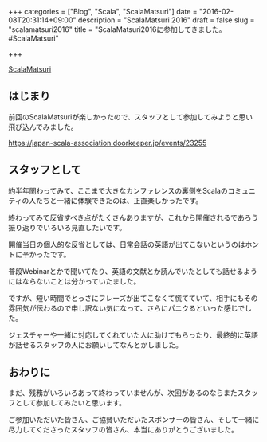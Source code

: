 +++
categories = ["Blog", "Scala", "ScalaMatsuri"]
date = "2016-02-08T20:31:14+09:00"
description = "ScalaMatsuri 2016"
draft = false
slug = "scalamatsuri2016"
title = "ScalaMatsuri2016に参加してきました。 #ScalaMatsuri"

+++

[ScalaMatsuri](http://scalamatsuri.org/)

## はじまり

前回のScalaMatsuriが楽しかったので、スタッフとして参加してみようと思い飛び込んでみました。

https://japan-scala-association.doorkeeper.jp/events/23255

## スタッフとして

約半年関わってみて、ここまで大きなカンファレンスの裏側をScalaのコミュニティの人たちと一緒に体験できたのは、正直楽しかったです。

終わってみて反省すべき点がたくさんありますが、これから開催されるであろう振り返りでいろいろ見直したいです。

開催当日の個人的な反省としては、日常会話の英語が出てこないというのはホントに辛かったです。

普段Webinarとかで聞いてたり、英語の文献とか読んでいたとしても話せるようにはならないことは分かっていたました。

ですが、短い時間でとっさにフレーズが出てこなくて慌てていて、相手にもその雰囲気が伝わるので申し訳ない気になって、さらにパニクるといった感じでした。

ジェスチャーや一緒に対応してくれていた人に助けてもらったり、最終的に英語が話せるスタッフの人にお願いしてなんとかしました。

## おわりに

まだ、残務がいろいろあって終わっていませんが、次回があるのならまたスタッフとして参加してみたいと思います。

ご参加いただいた皆さん、ご協賛いただいたスポンサーの皆さん、そして一緒に尽力してくださったスタッフの皆さん、本当にありがとうございました。
